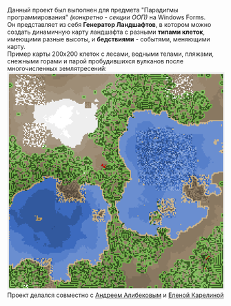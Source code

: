 Данный проект был выполнен для предмета "Парадигмы программирования" *(конкретно - секции ООП)* на Windows Forms.  
Он представляет из себя **Генератор Ландшафтов**, в котором можно создать динамичную карту ландшафта с разными **типами клеток**, имеющими разные высоты, и **бедствиями** - событями, меняющими карту.  
Пример карты 200х200 клеток с лесами, водными телами, пляжами, снежными горами и парой пробудившихся вулканов после многочисленных землятресений:  
![Скриншот карты, расположенной в корне репозитория под названием map_example.png](/map_example.png)  
Проект делался совместно с [Андреем Алибековым](https://vk.com/alibekovand) и [Еленой Карелиной](https://vk.com/lenakarelina)
